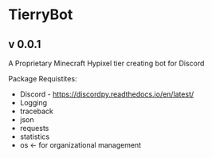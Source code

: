 # TierryBot
## v 0.0.1
A Proprietary Minecraft Hypixel tier creating bot for Discord

Package Requistites:
* Discord - https://discordpy.readthedocs.io/en/latest/
* Logging
* traceback
* json
* requests
* statistics
* os <- for organizational management
